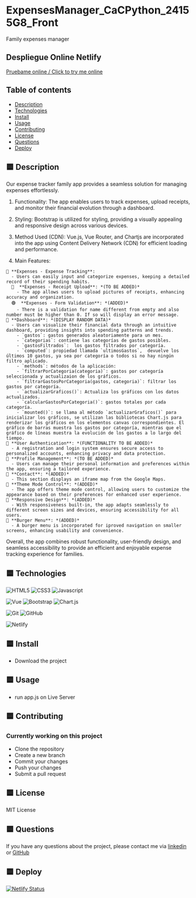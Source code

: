# ExpensesManager_CaCPython_24155G8_Front

Family expenses manager

<h2>Despliegue Online Netlify</h2>
<a href="https://expensesmanagercacpython24155g8front.netlify.app/" target="_blank">Pruebame online / Click to try me online</a>


## Table of contents
- [Description](#description)
- [Technologies](#technologies)
- [Install](#install)
- [Usage](#usage)
- [Contributing](#contributing)
- [License](#license)
- [Questions](#questions)
- [Deploy](#deploy)


## 🟦 Description

Our expense tracker family app provides a seamless solution for managing expenses effortlessly.

  1. Functionality: The app enables users to track expenses, upload receipts, and monitor their financial evolution through a dashboard.

  2. Styling: Bootstrap is utilized for styling, providing a visually appealing and responsive design across various devices.

  3. Method Used (CDN): Vue.js, Vue Router, and Chartjs are incorporated into the app using Content Delivery Network (CDN) for efficient loading and performance.

  4. Main Features:
  
    🔷 **Expenses - Expense Tracking**: 
      - Users can easily input and categorize expenses, keeping a detailed record of their spending habits.
      🔴  **Expenses - Receipt Upload**: *(TO BE ADDED)*
        - The app allows users to upload pictures of receipts, enhancing accuracy and organization.
      🟢  **Expenses - Form Validation**: *(ADDED)*
        - There is a validation for name different from empty and also number must be higher than 0. If so will display an error message.
    🔷 **Dashboard**: *(DISPLAY RANDOM DATA)*
      - Users can visualize their financial data through an intuitive dashboard, providing insights into spending patterns and trends.
        - `gastos`: gastos generados aleatoriamente para un mes.
        - `categorias`: contiene las categorías de gastos posibles.
        - `gastosFiltrados`:  los gastos filtrados por categoría.
        - `computed`: propiedad llamada `ultimosGastos`,  devuelve los últimos 10 gastos, ya sea por categoría o todos si no hay ningún filtro aplicado.
        - `methods`: métodos de la aplicación:
        - `filtrarPorCategoria(categoria)`: gastos por categoría seleccionada y actualizaion de los gráficos.
        - `filtrarGastosPorCategoria(gastos, categoria)`: filtrar los gastos por categoría.
        - `actualizarGraficos()`: Actualiza los gráficos con los datos actualizados.
        - `calcularGastosPorCategoria()`: gastos totales por cada categoría.
        - `mounted()`: se llama al método `actualizarGraficos()` para inicializar los gráficos, se utilizan las bibliotecas Chart.js para renderizar los gráficos en los elementos canvas correspondientes. El gráfico de barras muestra los gastos por categoría, mientras que el gráfico de líneas muestra la evolución de los gastos a lo largo del tiempo.
    🔶 **User Authentication**: *(FUNCTIONALITY TO BE ADDED)*
      - A registration and login system ensures secure access to personalized accounts, enhancing privacy and data protection.
    🔶 **Profile Management**: *(TO BE ADDED)*
      - Users can manage their personal information and preferences within the app, ensuring a tailored experience.
    🔷 **Contact**: *(ADDED)*
      - This section displays an iframe map from the Google Maps.
    🔷 **Theme Mode Control**: *(ADDED)*
      - The app offers theme mode control, allowing users to customize the appearance based on their preferences for enhanced user experience.
    🔷 **Responsive Design**: *(ADDED)*
      - With responsiveness built-in, the app adapts seamlessly to different screen sizes and devices, ensuring accessibility for all users.
    🔷 **Burger Menu**: *(ADDED)*
      - A burger menu is incorporated for iproved navigation on smaller screens, enhancing usability and convenience. 

Overall, the app combines robust functionality, user-friendly design, and seamless accessibility to provide an efficient and enjoyable expense tracking experience for families.

## 🟦 Technologies

![HTML5](https://img.shields.io/badge/HTML5-E34F26?style=for-the-badge&logo=html5&logoColor=E34F26&labelColor=101010&color=E34F26)
![CSS3](https://img.shields.io/badge/CSS3-1572B6?style=for-the-badge&logo=css3&logoColor=1572B6&labelColor=101010)
![Javascript](https://img.shields.io/badge/JavaScript-F7DF1E?style=for-the-badge&logo=javascript&logoColor=F7DF1E&labelColor=101010)

![Vue](https://img.shields.io/badge/Vue-4FC08D?style=for-the-badge&logo=vuedotjs&logoColor=4FC08D&labelColor=101010)
![Bootstrap](https://img.shields.io/badge/Bootstrap-7952B3?style=for-the-badge&logo=bootstrap&logoColor=7952B3&labelColor=101010)
![Chart.js](https://img.shields.io/badge/Chart.js-FF6384?style=for-the-badge&logo=Chart.js&logoColor=FF6384&labelColor=101010)

![Git](https://img.shields.io/badge/Git-F05032?style=for-the-badge&logo=Git&logoColor=F05032&labelColor=101010)
![GitHub](https://img.shields.io/badge/GitHub-181717?style=for-the-badge&logo=GitHub&logoColor=white&labelColor=101010)

![Netlify](https://img.shields.io/badge/Netlify-00C7B7?style=for-the-badge&logo=Netlify&logoColor=00C7B7&labelColor=101010)

## 🟦 Install
- Download the project

## 🟦 Usage
- run app.js on Live Server 
 
## 🟦 Contributing
### Currently working on this project
- Clone the repository
- Create a new branch
- Commit your changes
- Push your changes
- Submit a pull request
<!-- ### Future working strategy
- Fork the repository
- Create a new branch
- Commit your changes
- Push to your fork
- Submit a pull request -->
## 🟦 License
MIT License

##  🟦 Questions
If you have any questions about the project, please contact me via [linkedin](https://www.linkedin.com/in/sergio-martinez-cuesta/) or [GitHub](https://github.com/Ssergiomc)

## 🟦 Deploy
[![Netlify Status](https://api.netlify.com/api/v1/badges/2944f649-e79f-497f-9f04-b1fcbd9775a3/deploy-status)](https://app.netlify.com/sites/expensesmanagercacpython24155g8front/deploys)
